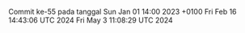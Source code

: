 Commit ke-55 pada tanggal Sun Jan 01 14:00 2023 +0100
Fri Feb 16 14:43:06 UTC 2024
Fri May  3 11:08:29 UTC 2024
